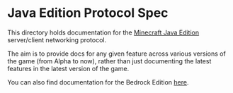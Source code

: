 # Java Edition Protocol Spec

This directory holds documentation for the [Minecraft Java Edition](https://minecraft.gamepedia.com/Java_Edition) server/client networking protocol.

The aim is to provide docs for any given feature across various versions of the game (from Alpha to now), rather than just documenting the latest features in the latest version of the game.

You can also find documentation for the Bedrock Edition [here](../bedrock).
